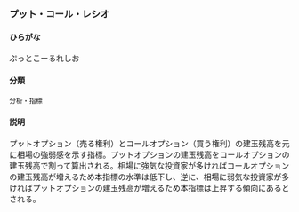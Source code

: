<div style="display:none;">

## [あ行](securities-terms?id=あ行)
## [か行](securities-terms?id=か行)
## [さ行](securities-terms?id=さ行)
## [た行](securities-terms?id=た行)
## [な行](securities-terms?id=な行)
## [は行](securities-terms?id=は行)

</div>

### プット・コール・レシオ

#### ひらがな

ぷっとこーるれしお

#### 分類

`分析・指標`

#### 説明

プットオプション（売る権利）とコールオプション（買う権利）の建玉残高を元に相場の強弱感を示す指標。プットオプションの建玉残高をコールオプションの建玉残高で割って算出される。相場に強気な投資家が多ければコールオプションの建玉残高が増えるため本指標の水準は低下し、逆に、相場に弱気な投資家が多ければプットオプションの建玉残高が増えるため本指標は上昇する傾向にあるとされる。

<div style="display:none;">

## [ま行](securities-terms?id=ま行)
## [や行](securities-terms?id=や行)
## [ら行](securities-terms?id=ら行)
## [わ行](securities-terms?id=わ行)
## [英数字・記号](securities-terms?id=英数字・記号)

</div>

